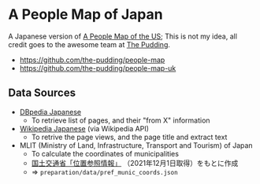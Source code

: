 # A People Map of Japan

A Japanese version of [A People Map of the US](https://pudding.cool/2019/05/people-map/); This is not my idea, all credit goes to the awesome team at [The Pudding](https://pudding.cool/).

- https://github.com/the-pudding/people-map
- https://github.com/the-pudding/people-map-uk


## Data Sources

- [DBpedia Japanese](https://ja.dbpedia.org/)
  - To retrieve list of pages, and their "from X" information
- [Wikipedia Japanese](https://ja.wikipedia.org/) (via Wikipedia API)
  - To retrive the page views, and the page title and extract text
- MLIT (Ministry of Land, Infrastructure, Transport and Tourism) of Japan
  - To calculate the coordinates of municipalities
  - [国土交通省「位置参照情報」](https://nlftp.mlit.go.jp/index.html) （2021年12月1日取得）をもとに作成
  - => `preparation/data/pref_munic_coords.json`